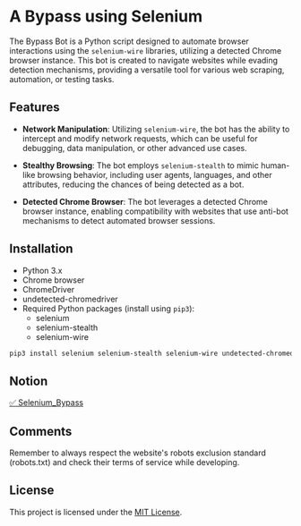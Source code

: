 # A Bypass using Selenium

The Bypass Bot is a Python script designed to automate browser interactions using the `selenium-wire` libraries, utilizing a detected Chrome browser instance. This bot is created to navigate websites while evading detection mechanisms, providing a versatile tool for various web scraping, automation, or testing tasks.

## Features

- **Network Manipulation**: Utilizing `selenium-wire`, the bot has the ability to intercept and modify network requests, which can be useful for debugging, data manipulation, or other advanced use cases.

- **Stealthy Browsing**: The bot employs `selenium-stealth` to mimic human-like browsing behavior, including user agents, languages, and other attributes, reducing the chances of being detected as a bot.

- **Detected Chrome Browser**: The bot leverages a detected Chrome browser instance, enabling compatibility with websites that use anti-bot mechanisms to detect automated browser sessions.

## Installation

- Python 3.x
- Chrome browser
- ChromeDriver
- undetected-chromedriver
- Required Python packages (install using `pip3`):
  - selenium
  - selenium-stealth
  - selenium-wire

```bash
pip3 install selenium selenium-stealth selenium-wire undetected-chromedriver
```

## Notion

[✅ Selenium_Bypass](https://www.notion.so/haminpark/Selenium_Bypass-Cloudflare-f4fb5934e63147c29d1623e6de556e0f)

## Comments

Remember to always respect the website's robots exclusion standard (robots.txt) and check their terms of service while developing.

## License

This project is licensed under the [MIT License](LICENSE).
